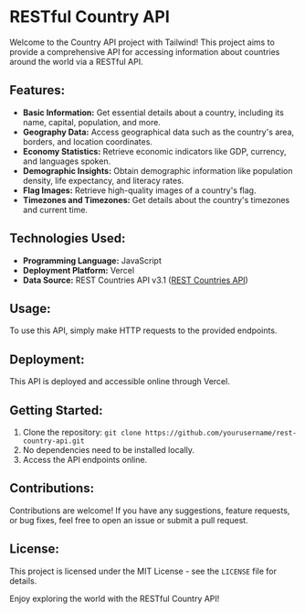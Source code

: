 # RESTful Country API

Welcome to the Country API project with Tailwind! This project aims to provide a comprehensive API for accessing information about countries around the world via a RESTful API.

## Features:

- **Basic Information:** Get essential details about a country, including its name, capital, population, and more.
- **Geography Data:** Access geographical data such as the country's area, borders, and location coordinates.
- **Economy Statistics:** Retrieve economic indicators like GDP, currency, and languages spoken.
- **Demographic Insights:** Obtain demographic information like population density, life expectancy, and literacy rates.
- **Flag Images:** Retrieve high-quality images of a country's flag.
- **Timezones and Timezones:** Get details about the country's timezones and current time.

## Technologies Used:

- **Programming Language:** JavaScript
- **Deployment Platform:** Vercel
- **Data Source:** REST Countries API v3.1 ([REST Countries API](https://restcountries.com/v3.1/all))

## Usage:

To use this API, simply make HTTP requests to the provided endpoints.

## Deployment:

This API is deployed and accessible online through Vercel.

## Getting Started:

1. Clone the repository: `git clone https://github.com/yourusername/rest-country-api.git`
2. No dependencies need to be installed locally.
3. Access the API endpoints online.

## Contributions:

Contributions are welcome! If you have any suggestions, feature requests, or bug fixes, feel free to open an issue or submit a pull request.

## License:

This project is licensed under the MIT License - see the `LICENSE` file for details.

Enjoy exploring the world with the RESTful Country API!
